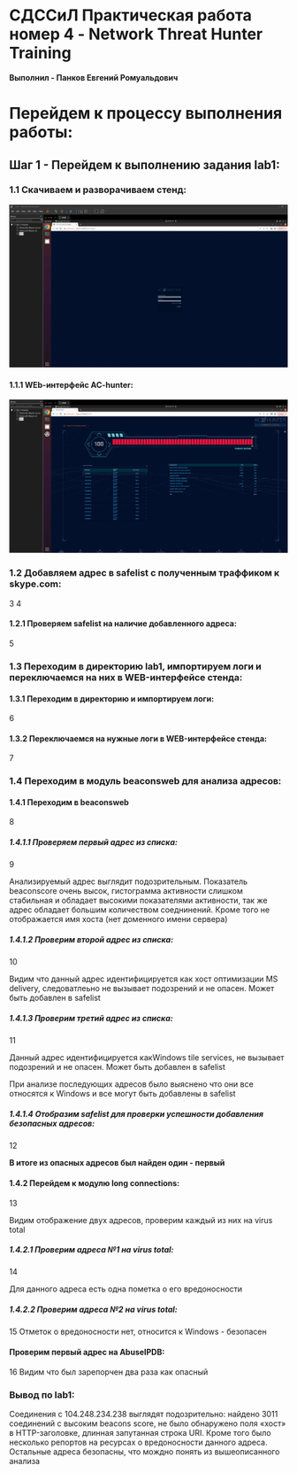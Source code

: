 # **СДССиЛ Практическая работа номер 4 - Network Threat Hunter Training**
**Выполнил - Панков Евгений Ромуальдович**
# **Перейдем к процессу выполнения работы:**
## **Шаг 1 - Перейдем к выполнению задания lab1:**
### **1.1 Скачиваем и разворачиваем стенд:**
![image](Screenshots/1.png)
#### **1.1.1 WEb-интерфейс AC-hunter:**
![image](Screenshots/2.png)
### **1.2 Добавляем адрес в safelist с полученным траффиком к skype.com:**
3
4

#### **1.2.1 Проверяем safelist на наличие добавленного адреса:**
5

### **1.3 Переходим в директорию lab1, импортируем логи и переключаемся на них в WEB-интерфейсе стенда:**
#### **1.3.1 Переходим в директорию и импортируем логи:**
6

#### **1.3.2 Переключаемся на нужные логи в WEB-интерфейсе стенда:**
7

### **1.4 Переходим в модуль beaconsweb для анализа адресов:**

#### **1.4.1 Переходим в beaconsweb**
8

##### **1.4.1.1 Проверяем первый адрес из списка:**
9

Анализируемый адрес выглядит подозрительным. Показатель beaconscore очень высок, гистограмма активности слишком стабильная и обладает высокими показателями активности, так же адрес обладает большим количеством соеднинений. Кроме того не отображается имя хоста (нет доменного имени сервера)

##### **1.4.1.2 Проверим второй адрес из списка:**
10

Видим что данный адрес идентифицируется как хост оптимизации MS delivery, следоватлеьно не вызывает подозрений и не опасен. Может быть добавлен в safelist

##### **1.4.1.3 Проверим третий адрес из списка:**
11

Данный адрес идентифицируется какWindows tile services, не вызывает подозрений и не опасен. Может быть добавлен в safelist

При анализе последующих адресов было выяснено что они все относятся к Windows и все могут быть добавлены в safelist

##### **1.4.1.4 Отобразим safelist для проверки успешности добавления безопасных адресов:**
12

**В итоге из опасных адресов был найден один - первый**

#### **1.4.2 Перейдем к модулю long connections:**
13

Видим отображение двух адресов, проверим каждый из них на virus total

##### **1.4.2.1 Проверим адреса №1 на virus total:**
14

Для данного адреса есть одна пометка о его вредоносности

##### **1.4.2.2 Проверим адреса №2 на virus total:**
15
Отметок о вредоносности нет, относится к Windows - безопасен

#### **Проверим первый адрес на AbuseIPDB:**
16
Видим что был зарепорчен два раза как опасный
### **Вывод по lab1:**
Соединения с 104.248.234.238 выглядят подозрительно: найдено 3011 соединений с высоким beacons score, не было обнаружено поля «хост» в HTTP-заголовке, длинная запутанная строка URI. Кроме того было несколько репортов на ресурсах о вредоносности данного адреса. Остальные адреса безопасны, что мождно понять из вышеописанного анализа
